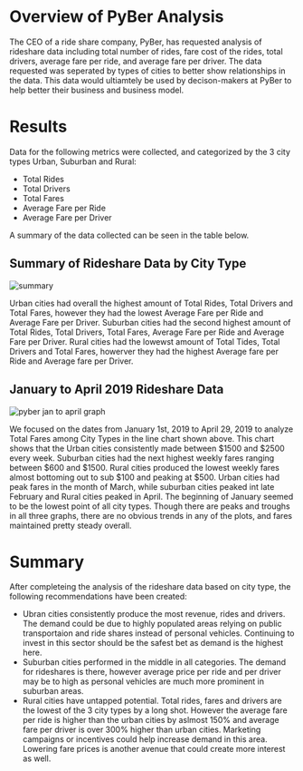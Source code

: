 # Overview of PyBer Analysis
The CEO of a ride share company, PyBer, has requested analysis of rideshare data including total number of rides, fare cost of the rides, total drivers, average fare per ride, and average fare per driver. The data requested was seperated by types of cities to better show relationships in the data. This data would ultiamtely be used by decison-makers at PyBer to help better their business and business model.

# Results
Data for the following metrics were collected, and categorized by the 3 city types Urban, Suburban and Rural:
- Total Rides
- Total Drivers
- Total Fares
- Average Fare per Ride
- Average Fare per Driver

A summary of the data collected can be seen in the table below.
## Summary of Rideshare Data by City Type
![summary](https://user-images.githubusercontent.com/102814578/170156843-c2b4ecce-ad78-4de5-a443-e7a6851a7ac4.png)

Urban cities had overall the highest amount of Total Rides, Total Drivers and Total Fares, however they had the lowest Average Fare per Ride and Average Fare per Driver.
Suburban cities had the second highest amount of Total Rides, Total Drivers, Total Fares, Average Fare per Ride and Average Fare per Driver. 
Rural cities had the lowewst amount of Total Tides, Total Drivers and Total Fares, howerver they had the highest Average fare per Ride and Average fare per Driver.
## January to April 2019 Rideshare Data
![pyber jan to april graph](https://user-images.githubusercontent.com/102814578/170158807-a62e42a4-d308-4297-8b3e-45e3c9595cb2.png)

We focused on the dates from January 1st, 2019 to April 29, 2019 to analyze Total Fares among City Types in the line chart shown above. This chart shows that the Urban cities consistently made between $1500 and $2500 every week. Suburban cities had the next highest weekly fares ranging between $600 and $1500. Rural cities produced the lowest weekly fares almost bottoming out to sub $100 and peaking at $500. Urban cities had peak fares in the month of March, while suburban cities peaked int late February and Rural cities peaked in April. The beginning of January seemed to be the lowest point of all city types. Though there are peaks and troughs in all three graphs, there are no obvious trends in any of the plots, and fares maintained pretty steady overall.

# Summary
After completeing the analysis of the rideshare data based on city type, the following recommendations have been created:
 - Ubran cities consistently produce the most revenue, rides and drivers. The demand could be due to highly populated areas relying on public transportaion and ride shares instead of personal vehicles. Continuing to invest in this sector should be the safest bet as demand is the highest here. 
 - Suburban cities performed in the middle in all categories. The demand for rideshares is there, however average price per ride and per driver may be to high as personal vehicles are much more prominent in suburban areas.
 - Rural cities have untapped potential. Total rides, fares and drivers are the lowest of the 3 city types by a long shot. However the average fare per ride is higher than the urban cities by aslmost 150% and average fare per driver is over 300% higher than urban cities. Marketing campaigns or incentives could help increase demand in this area. Lowering fare prices is another avenue that could create more interest as well.
